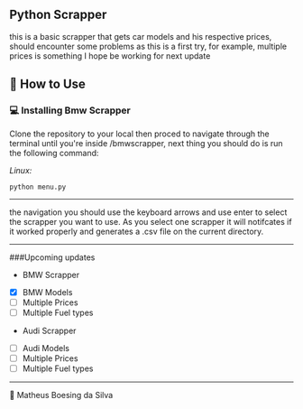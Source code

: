 ## Python Scrapper

this is a basic scrapper that gets car models and his
respective prices, should encounter some problems as 
this is a first try, for example, multiple prices is
something I hope be working for next update
## 🚀 How to Use
### 💻 Installing Bmw Scrapper
Clone the repository to your local then proced to navigate
through the terminal until you're inside /bmwscrapper, next
thing you should do is run the following command:

*Linux:*
```
python menu.py
```
***
the navigation you should use the keyboard arrows and
use enter to select the scrapper you want to use.
As you select one scrapper it will notifcates if it worked
properly and generates a .csv file on the current directory.
***
###Upcoming updates
* BMW Scrapper
- [x] BMW Models
- [ ] Multiple Prices
- [ ] Multiple Fuel types
* Audi Scrapper
- [ ] Audi Models
- [ ] Multiple Prices
- [ ] Multiple Fuel types
****

📝 Matheus Boesing da Silva
